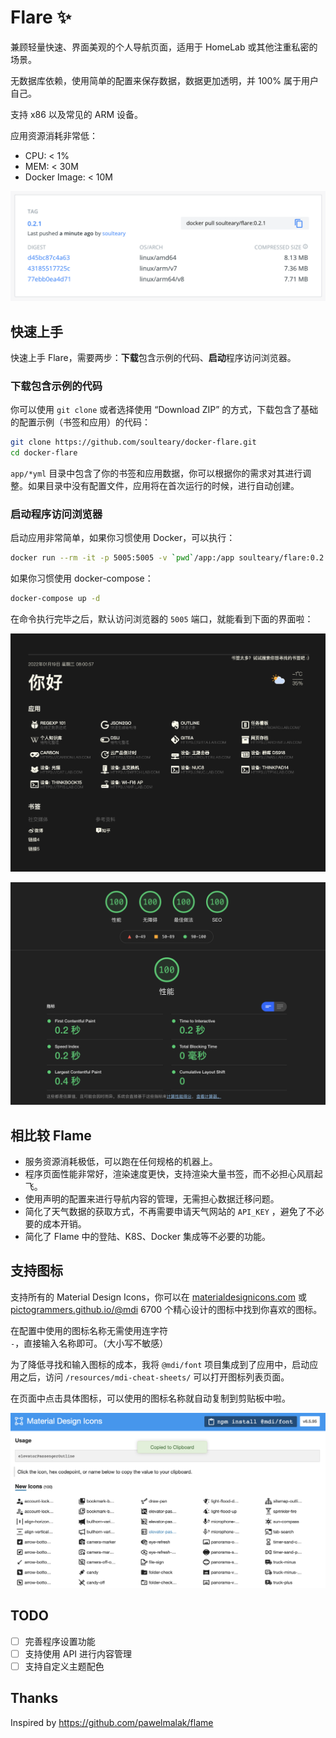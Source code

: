 # Flare ✨

兼顾轻量快速、界面美观的个人导航页面，适用于 HomeLab 或其他注重私密的场景。

无数据库依赖，使用简单的配置来保存数据，数据更加透明，并 100% 属于用户自己。

支持 x86 以及常见的 ARM 设备。

应用资源消耗非常低：

- CPU: < 1%
- MEM: < 30M
- Docker Image: < 10M

![](./screenshots/docker-image-size.png)


## 快速上手

快速上手 Flare，需要两步：**下载**包含示例的代码、**启动**程序访问浏览器。

### 下载包含示例的代码

你可以使用 `git clone` 或者选择使用 “Download ZIP” 的方式，下载包含了基础的配置示例（书签和应用）的代码：

```bash
git clone https://github.com/soulteary/docker-flare.git
cd docker-flare
```

`app/*yml` 目录中包含了你的书签和应用数据，你可以根据你的需求对其进行调整。如果目录中没有配置文件，应用将在首次运行的时候，进行自动创建。

### 启动程序访问浏览器

启动应用非常简单，如果你习惯使用 Docker，可以执行：

```bash
docker run --rm -it -p 5005:5005 -v `pwd`/app:/app soulteary/flare:0.2.1
```

如果你习惯使用 docker-compose：

```bash
docker-compose up -d
```

在命令执行完毕之后，默认访问浏览器的 `5005` 端口，就能看到下面的界面啦：

![](./screenshots/ui.png)

![](./screenshots/lighthouse.png)

## 相比较 Flame

- 服务资源消耗极低，可以跑在任何规格的机器上。
- 程序页面性能非常好，渲染速度更快，支持渲染大量书签，而不必担心风扇起飞。
- 使用声明的配置来进行导航内容的管理，无需担心数据迁移问题。
- 简化了天气数据的获取方式，不再需要申请天气网站的 `API_KEY` ，避免了不必要的成本开销。
- 简化了 Flame 中的登陆、K8S、Docker 集成等不必要的功能。

## 支持图标

支持所有的 Material Design Icons，你可以在 [materialdesignicons.com](https://materialdesignicons.com/) 或 [pictogrammers.github.io/@mdi](https://pictogrammers.github.io/@mdi/font/6.5.95/) 6700 个精心设计的图标中找到你喜欢的图标。

在配置中使用的图标名称无需使用连字符 `-`，直接输入名称即可。（大小写不敏感）

为了降低寻找和输入图标的成本，我将 `@mdi/font` 项目集成到了应用中，启动应用之后，访问 `/resources/mdi-cheat-sheets/` 可以打开图标列表页面。

在页面中点击具体图标，可以使用的图标名称就自动复制到剪贴板中啦。

![](./screenshots/icon-cheat-sheets.png)


## TODO

- [ ] 完善程序设置功能
- [ ] 支持使用 API 进行内容管理
- [ ] 支持自定义主题配色

## Thanks

Inspired by https://github.com/pawelmalak/flame

